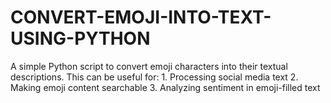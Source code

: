 # CONVERT-EMOJI-INTO-TEXT-USING-PYTHON
A simple Python script to convert emoji characters into their textual descriptions. This can be useful for:  1. Processing social media text  2. Making emoji content searchable  3. Analyzing sentiment in emoji-filled text
